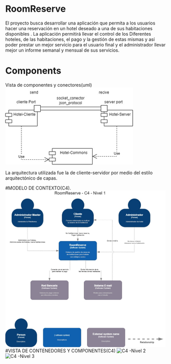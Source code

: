 # RoomReserve
El proyecto busca desarrollar una aplicación que permita a los  usuarios hacer una reservación en un hotel deseado a una de sus habitaciones disponibles . La aplicación permitirá llevar el control de los Diferentes hoteles, de las habitaciones, el pago y la gestión de estas mismas y así poder prestar un mejor servicio para el usuario final y el administrador llevar mejor un informe semanal y mensual de sus servicios. 
# Components
Vista de componentes y conectores(uml)
![Diagrama Conectores](docs/Uml/Diagrama%20Conectores.jpg)

La arquitectura utilizada fue la de cliente-servidor por medio del estilo arquitectónico de capas.

#MODELO DE CONTEXTO(C4).
![C4 -Nivel 1](docs/C4/C4%20-Nivel%201.jpg)
#VISTA DE CONTENEDORES Y COMPONENTES(C4)
![C4 -Nivel 2](docs/C4/C4%20-Nive2%201.jpg)
![C4 -Nivel 3](docs/C4/C4%20-Nive3%201.jpg)


